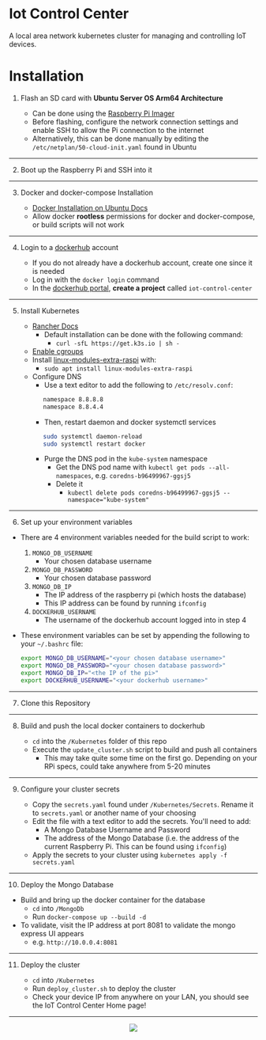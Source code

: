 # Iot Control Center

A local area network kubernetes cluster for managing and controlling IoT devices.

# Installation

1. Flash an SD card with **Ubuntu Server OS Arm64 Architecture**

   - Can be done using the [Raspberry Pi Imager](https://www.raspberrypi.com/software/)
   - Before flashing, configure the network connection settings and enable SSH to allow the Pi connection to the internet
   - Alternatively, this can be done manually by editing the `/etc/netplan/50-cloud-init.yaml` found in Ubuntu

---

2. Boot up the Raspberry Pi and SSH into it

---

3. Docker and docker-compose Installation

   - [Docker Installation on Ubuntu Docs](https://docs.docker.com/engine/install/ubuntu/#install-docker-engine)
   - Allow docker **rootless** permissions for docker and docker-compose, or build scripts will not work

---

4. Login to a [dockerhub](https://hub.docker.com/) account

   - If you do not already have a dockerhub account, create one since it is needed
   - Log in with the `docker login` command
   - In the [dockerhub portal](https://hub.docker.com/), **create a project** called `iot-control-center`

---

5. Install Kubernetes

   - [Rancher Docs](https://rancher.com/docs/k3s/latest/en/installation/install-options/)
     - Default installation can be done with the following command:
       - `curl -sfL https://get.k3s.io | sh -`
   - [Enable cgroups](https://rancher.com/docs/k3s/latest/en/advanced/#enabling-cgroups-for-raspberry-pi-os)
   - Install [linux-modules-extra-raspi](https://rancher.com/docs/k3s/latest/en/advanced/#enabling-cgroups-for-raspberry-pi-os) with:
     - `sudo apt install linux-modules-extra-raspi`
   - Configure DNS
      - Use a text editor to add the following to `/etc/resolv.conf`:
      ```sh 
         namespace 8.8.8.8
         namespace 8.8.4.4
      ```   
      - Then, restart daemon and docker systemctl services
      ```sh
         sudo systemctl daemon-reload
         sudo systemctl restart docker
      ```
      - Purge the DNS pod in the `kube-system` namespace
         - Get the DNS pod name with `kubectl get pods --all-namespaces`, e.g. `coredns-b96499967-ggsj5`
         - Delete it
            - `kubectl delete pods coredns-b96499967-ggsj5 --namespace="kube-system"`     

---

6. Set up your environment variables

- There are 4 environment variables needed for the build script to work:

  1.  `MONGO_DB_USERNAME`
      - Your chosen database username
  2.  `MONGO_DB_PASSWORD`
      - Your chosen database password
  3.  `MONGO_DB_IP`
      - The IP address of the raspberry pi (which hosts the database)
      - This IP address can be found by running `ifconfig`
  4.  `DOCKERHUB_USERNAME`
      - The username of the dockerhub account logged into in step 4

- These environment variables can be set by appending the following to your `~/.bashrc` file:

  ```sh
  export MONGO_DB_USERNAME="<your chosen database username>"
  export MONGO_DB_PASSWORD="<your chosen database password>"
  export MONGO_DB_IP="<the IP of the pi>"
  export DOCKERHUB_USERNAME="<your dockerhub username>"
  ```

---

7. Clone this Repository

---

8. Build and push the local docker containers to dockerhub

   - `cd` into the `/Kubernetes` folder of this repo
   - Execute the `update_cluster.sh` script to build and push all containers
      - This may take quite some time on the first go. Depending on your RPi specs, could take anywhere from 5-20 minutes

---

9. Configure your cluster secrets

   - Copy the `secrets.yaml` found under `/Kubernetes/Secrets`. Rename it to `secrets.yaml` or another name of your choosing
   - Edit the file with a text editor to add the secrets. You'll need to add:
     - A Mongo Database Username and Password
     - The address of the Mongo Database (i.e. the address of the current Raspberry Pi. This can be found using `ifconfig`)
   - Apply the secrets to your cluster using `kubernetes apply -f secrets.yaml`

---

10. Deploy the Mongo Database

- Build and bring up the docker container for the database
  - `cd` into `/MongoDb`
  - Run `docker-compose up --build -d`
- To validate, visit the IP address at port 8081 to validate the mongo express UI appears
  - e.g. `http://10.0.0.4:8081`

---

11. Deploy the cluster

    - `cd` into `/Kubernetes`
    - Run `deploy_cluster.sh` to deploy the cluster
    - Check your device IP from anywhere on your LAN, you should see the IoT Control Center Home page!

---

<p align="center">
<image src="https://user-images.githubusercontent.com/47571939/151073711-508f1d52-cf0e-45ec-99c4-fd5c7f7579c4.png">
</p>
